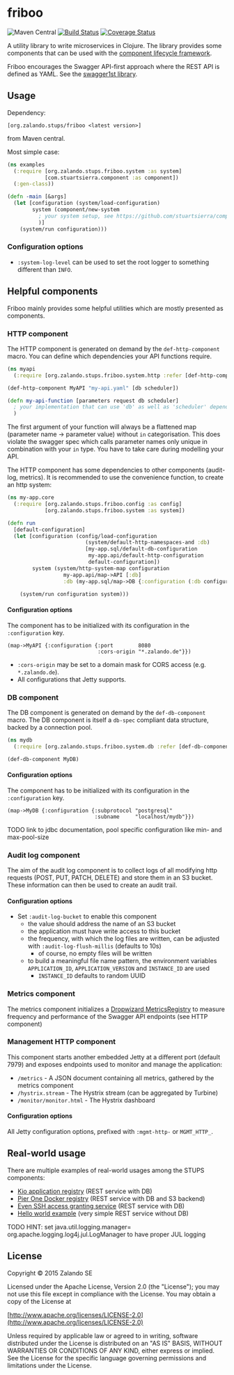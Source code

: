 # friboo

![Maven Central](https://img.shields.io/maven-central/v/org.zalando.stups/friboo.svg)
[![Build Status](https://travis-ci.org/zalando-stups/friboo.svg?branch=master)](https://travis-ci.org/zalando-stups/friboo)
[![Coverage Status](https://coveralls.io/repos/zalando-stups/friboo/badge.svg)](https://coveralls.io/r/zalando-stups/friboo)

A utility library to write microservices in Clojure. The library provides some components that can be used with the
[component lifecycle framework](https://github.com/stuartsierra/component).

Friboo encourages the Swagger API-first approach where the REST API is defined as YAML.
See the [swagger1st library](https://github.com/sarnowski/swagger1st).

## Usage

Dependency:

    [org.zalando.stups/friboo <latest version>]

from Maven central.

Most simple case:

```clojure
(ns examples
  (:require [org.zalando.stups.friboo.system :as system]
            [com.stuartsierra.component :as component])
  (:gen-class))

(defn -main [&args]
  (let [configuration (system/load-configuration)
        system (component/new-system
          ; your system setup, see https://github.com/stuartsierra/component
          )]
    (system/run configuration)))
```

### Configuration options

* `:system-log-level` can be used to set the root logger to something different than `INFO`.

## Helpful components

Friboo mainly provides some helpful utilities which are mostly presented as components.

### HTTP component

The HTTP component is generated on demand by the `def-http-component` macro. You can define which dependencies your
API functions require.

```clojure
(ns myapi
  (:require [org.zalando.stups.friboo.system.http :refer [def-http-component]))

(def-http-component MyAPI "my-api.yaml" [db scheduler])

(defn my-api-function [parameters request db scheduler]
  ; your implementation that can use 'db' as well as 'scheduler' dependencies
  )
```

The first argument of your function will always be a flattened map (parameter name -> parameter value) without `in`
categorisation. This does violate the swagger spec which calls parameter names only unique in combination with your
`in` type. You have to take care during modelling your API.

The HTTP component has some dependencies to other components (audit-log, metrics). It is recommended to use the
convenience function, to create an http system:

```clojure
(ns my-app.core
  (:require [org.zalando.stups.friboo.config :as config]
            [org.zalando.stups.friboo.system :as system])

(defn run
  [default-configuration]
  (let [configuration (config/load-configuration
                         (system/default-http-namespaces-and :db)
                         [my-app.sql/default-db-configuration
                          my-app.api/default-http-configuration
                          default-configuration])
        system (system/http-system-map configuration
                  my-app.api/map->API [:db]
                  :db (my-app.sql/map->DB {:configuration (:db configuration)}))]

    (system/run configuration system)))
```

#### Configuration options

The component has to be initialized with its configuration in the `:configuration` key.

    (map->MyAPI {:configuration {:port        8080
                                 :cors-origin "*.zalando.de"}})

* `:cors-origin` may be set to a domain mask for CORS access (e.g. `*.zalando.de`).
* All configurations that Jetty supports.

### DB component

The DB component is generated on demand by the `def-db-component` macro. The DB component is itself a `db-spec`
compliant data structure, backed by a connection pool.

```clojure
(ns mydb
  (:require [org.zalando.stups.friboo.system.db :refer [def-db-component]))

(def-db-component MyDB)
```

#### Configuration options

The component has to be initialized with its configuration in the `:configuration` key.

    (map->MyDB {:configuration {:subprotocol "postgresql"
                                :subname     "localhost/mydb"}})

TODO link to jdbc documentation, pool specific configuration like min- and max-pool-size

### Audit log component

The aim of the audit log component is to collect logs of all modifying http requests (POST, PUT, PATCH, DELETE) and 
store them in an S3 bucket. These information can then be used to create an audit trail.

#### Configuration options

* Set `:audit-log-bucket` to enable this component
    * the value should address the name of an S3 bucket
    * the application must have write access to this bucket
    * the frequency, with which the log files are written, can be adjusted with `:audit-log-flush-millis` (defaults to 10s)
        * of course, no empty files will be written
    * to build a meaningful file name pattern, the environment variables `APPLICATION_ID`, `APPLICATION_VERSION`
      and `INSTANCE_ID` are used
        * `INSTANCE_ID` defaults to random UUID

### Metrics component

The metrics component initializes a [Dropwizard MetricsRegistry](http://metrics.dropwizard.io) to measure
frequency and performance of the Swagger API endpoints (see HTTP component)

### Management HTTP component

This component starts another embedded Jetty at a different port (default 7979) and exposes endpoints used to monitor and manage the
application:

* `/metrics` - A JSON document containing all metrics, gathered by the metrics component
* `/hystrix.stream` - The Hystrix stream (can be aggregated by Turbine)
* `/monitor/monitor.html` - The Hystrix dashboard

#### Configuration options

All Jetty configuration options, prefixed with `:mgmt-http-` or `MGMT_HTTP_`. 

## Real-world usage

There are multiple examples of real-world usages among the STUPS components:

* [Kio application registry](https://github.com/zalando-stups/kio) (REST service with DB)
* [Pier One Docker registry](https://github.com/zalando-stups/pierone) (REST service with DB and S3 backend)
* [Even SSH access granting service](https://github.com/zalando-stups/even) (REST service with DB)
* [Hello world example](https://github.com/hjacobs/friboo-hello-world) (very simple REST service without DB)

TODO HINT: set java.util.logging.manager= org.apache.logging.log4j.jul.LogManager to have proper JUL logging

## License

Copyright © 2015 Zalando SE

Licensed under the Apache License, Version 2.0 (the "License");
you may not use this file except in compliance with the License.
You may obtain a copy of the License at

   [http://www.apache.org/licenses/LICENSE-2.0](http://www.apache.org/licenses/LICENSE-2.0)

Unless required by applicable law or agreed to in writing, software
distributed under the License is distributed on an "AS IS" BASIS,
WITHOUT WARRANTIES OR CONDITIONS OF ANY KIND, either express or implied.
See the License for the specific language governing permissions and
limitations under the License.
